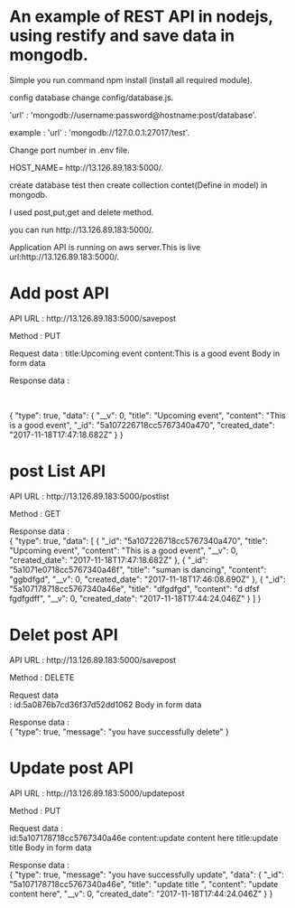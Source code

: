 # An example of REST API in nodejs, using restify and save data in mongodb.
<p>Simple you run command npm install (install all required module).</p>
<p>config database change config/database.js. </p>
<p>'url' : 'mongodb://username:password@hostname:post/database'. </p>
<p>example : 'url' : 'mongodb://127.0.0.1:27017/test'.</p>
<p>Change port number in .env file.</p>
<p>HOST_NAME= http://13.126.89.183:5000/. </p>
<p>create database test then create collection contet(Define in model) in mongodb.</p>
<p>I used post,put,get and delete method.</p>
<p>you can run http://13.126.89.183:5000/.</p>
<p>Application API is running on aws server.This is live url:http://13.126.89.183:5000/.</p>

<h1>Add post API</h1>
 <p>API URL : http://13.126.89.183:5000/savepost </p>
<p> Method : PUT
 <p>Request data  : title:Upcoming event
				 content:This is a good event 
				 Body in form data</p>
<p>Response data :</p>
<br/>
<p> {
    "type": true,
    "data": {
        "__v": 0,
        "title": "Upcoming event",
        "content": "This is a good event",
        "_id": "5a107226718cc5767340a470",
        "created_date": "2017-11-18T17:47:18.682Z"
    }
}</p>
 <h1>post List  API</h1>
 <p>API URL : http://13.126.89.183:5000/postlist </p>
 <p>Method : GET</p>
<p>Response data :</br>{
    "type": true,
    "data": [
        {
            "_id": "5a107226718cc5767340a470",
            "title": "Upcoming event",
            "content": "This is a good event",
            "__v": 0,
            "created_date": "2017-11-18T17:47:18.682Z"
        },
        {
            "_id": "5a1071e0718cc5767340a46f",
            "title": "suman  is dancing",
            "content": "ggbdfgd",
            "__v": 0,
            "created_date": "2017-11-18T17:46:08.690Z"
        },
        {
            "_id": "5a107178718cc5767340a46e",
            "title": "dfgdfgd",
            "content": "d dfsf fgdfgdff",
            "__v": 0,
            "created_date": "2017-11-18T17:44:24.046Z"
        }
    ]
}</p>

<h1>Delet post API</h1>
 <p>API URL : http://13.126.89.183:5000/savepost </p>
 <p>Method : DELETE</p>
 <p>Request data </br> : id:5a0876b7cd36f37d52dd1062 
				 Body in form data</p>
<p>Response data :</br> {
    "type": true,
    "message": "you have successfully delete"
}</p>

<h1>Update post API</h1>
 <p>API URL : http://13.126.89.183:5000/updatepost</p>
 <p>Method : PUT</p>
 <p>Request data  :</br> id:5a107178718cc5767340a46e
				content:update content here
				title:update title 
				 Body in form data</p>
<p>Response data :</br> {
    "type": true,
    "message": "you have successfully update",
    "data": {
        "_id": "5a107178718cc5767340a46e",
        "title": "update title ",
        "content": "update content here",
        "__v": 0,
        "created_date": "2017-11-18T17:44:24.046Z"
    }
}</p>